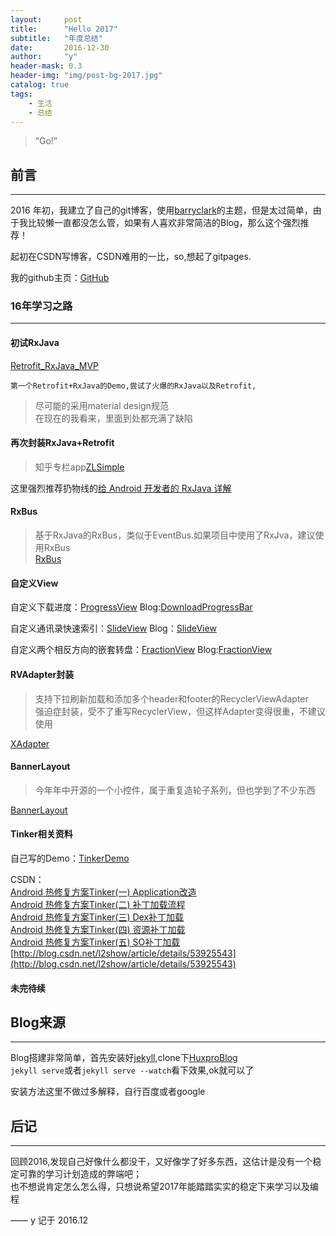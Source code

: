 ```yaml
---
layout:     post
title:      "Hello 2017"
subtitle:   "年度总结"
date:       2016-12-30
author:     "y"
header-mask: 0.3
header-img: "img/post-bg-2017.jpg"
catalog: true
tags:
    - 生活
    - 总结
---
```


> “Go!”


## 前言
---

2016 年初，我建立了自己的git博客，使用[barryclark](https://github.com/barryclark)的主题，但是太过简单，由于我比较懒一直都没怎么管，如果有人喜欢非常简洁的Blog，那么这个强烈推荐！


起初在CSDN写博客，CSDN难用的一比，so,想起了gitpages.

我的github主页：[GitHub](https://github.com/7449)

### 16年学习之路
---

#### 初试RxJava

[Retrofit_RxJava_MVP](https://github.com/7449/Retrofit_RxJava_MVP)

`第一个Retrofit+RxJava的Demo,尝试了火爆的RxJava以及Retrofit,` <br>
>尽可能的采用material design规范<br>
>在现在的我看来，里面到处都充满了缺陷

#### 再次封装RxJava+Retrofit

>知乎专栏app[ZLSimple](https://github.com/7449/ZLSimple)<br>

这里强烈推荐扔物线的[给 Android 开发者的 RxJava 详解](http://gank.io/post/560e15be2dca930e00da1083)

#### RxBus

>基于RxJava的RxBus，类似于EventBus.如果项目中使用了RxJva，建议使用RxBus<br>
 [RxBus](https://7449.github.io/2016/10/05/Android_RxBus/)


#### 自定义View

自定义下载进度：[ProgressView](https://github.com/7449/ProgressView) Blog:[DownloadProgressBar](https://7449.github.io/2016/10/07/Android_DownloadProgressBar/)

自定义通讯录快速索引：[SlideView](https://github.com/7449/SlideView) Blog：[SlideView](https://7449.github.io/2016/10/07/Android_SlideView/)

自定义两个相反方向的嵌套转盘：[FractionView](https://github.com/7449/FractionView) Blog:[FractionView](https://7449.github.io/2016/10/26/Android_FractionView/)

#### RVAdapter封装

>支持下拉刷新加载和添加多个header和footer的RecyclerViewAdapter<br>
强迫症封装，受不了重写RecyclerView，但这样Adapter变得很重，不建议使用

[XAdapter](https://github.com/7449/XAdapter)

#### BannerLayout

>今年年中开源的一个小控件，属于重复造轮子系列，但也学到了不少东西

[BannerLayout](https://github.com/7449/BannerLayout)

#### Tinker相关资料

自己写的Demo：[TinkerDemo](https://github.com/7449/AndroidDevelop/tree/master/TinkerDemo) 

CSDN： <br>
[Android 热修复方案Tinker(一) Application改造](http://blog.csdn.net/l2show/article/details/53187548)<br>
[Android 热修复方案Tinker(二) 补丁加载流程](http://blog.csdn.net/l2show/article/details/53240023)<br>
[Android 热修复方案Tinker(三) Dex补丁加载](http://blog.csdn.net/l2show/article/details/53307523)<br>
[Android 热修复方案Tinker(四) 资源补丁加载](http://blog.csdn.net/l2show/article/details/53454933)<br>
[Android 热修复方案Tinker(五) SO补丁加载](http://blog.csdn.net/l2show/article/details/53573945 )<br>
[http://blog.csdn.net/l2show/article/details/53925543](http://blog.csdn.net/l2show/article/details/53925543)

#### 未完待续


## Blog来源
---

Blog搭建非常简单，首先安装好[jekyll](http://jekyll.com.cn/),clone下[HuxproBlog](https://github.com/Huxpro/huxpro.github.io)<br>
`jekyll serve`或者`jekyll serve --watch`看下效果,ok就可以了

安装方法这里不做过多解释，自行百度或者google


## 后记
---

回顾2016,发现自己好像什么都没干，又好像学了好多东西，这估计是没有一个稳定可靠的学习计划造成的弊端吧；<br>
也不想说肯定怎么怎么得，只想说希望2017年能踏踏实实的稳定下来学习以及编程

—— y 记于 2016.12


